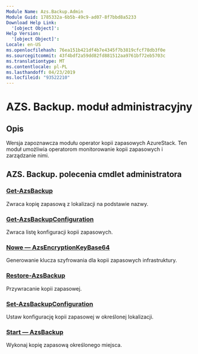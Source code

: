 ```yaml
---
Module Name: Azs.Backup.Admin
Module Guid: 1785332a-6b5b-49c9-ad07-8f7bbd8a5233
Download Help Link:
  '[object Object]': 
Help Version:
  '[object Object]': 
Locale: en-US
ms.openlocfilehash: 76ea151b421df4b7e4345f7b3819cfcf78db3f0e
ms.sourcegitcommit: 43f4bdf2a59dd82fd881512aa9761bf72eb5703c
ms.translationtype: MT
ms.contentlocale: pl-PL
ms.lasthandoff: 04/23/2019
ms.locfileid: "93522210"
---
```

# AZS. Backup. moduł administracyjny
## Opis
Wersja zapoznawcza modułu operator kopii zapasowych AzureStack.  Ten moduł umożliwia operatorom monitorowanie kopii zapasowych i zarządzanie nimi.

## AZS. Backup. polecenia cmdlet administratora
### [Get-AzsBackup](Get-AzsBackup.md)
Zwraca kopię zapasową z lokalizacji na podstawie nazwy.

### [Get-AzsBackupConfiguration](Get-AzsBackupConfiguration.md)
Zwraca listę konfiguracji kopii zapasowych.

### [Nowe — AzsEncryptionKeyBase64](New-AzsEncryptionKeyBase64.md)
Generowanie klucza szyfrowania dla kopii zapasowych infrastruktury.

### [Restore-AzsBackup](Restore-AzsBackup.md)
Przywracanie kopii zapasowej.

### [Set-AzsBackupConfiguration](Set-AzsBackupConfiguration.md)
Ustaw konfigurację kopii zapasowej w określonej lokalizacji.

### [Start — AzsBackup](Start-AzsBackup.md)
Wykonaj kopię zapasową określonego miejsca.

